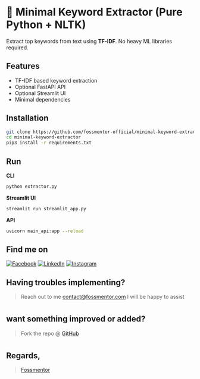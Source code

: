 # 🧠 Minimal Keyword Extractor (Pure Python + NLTK)

Extract top keywords from text using **TF-IDF**. No heavy ML libraries required.

## Features
- TF-IDF based keyword extraction
- Optional FastAPI API
- Optional Streamlit UI
- Minimal dependencies

## Installation
```bash
git clone https://github.com/fossmentor-official/minimal-keyword-extractor
cd minimal-keyword-extractor
pip3 install -r requirements.txt
```

## Run
**CLI**
```bash
python extractor.py
```

**Streamlit UI**
```bash
streamlit run streamlit_app.py
```

**API**
```bash
uvicorn main_api:app --reload
```

<!-- Actual text -->
## Find me on
[![Facebook][1.2]][1] [![LinkedIn][2.2]][2] [![Instagram][3.2]][3]

<!-- Icons -->

[1.2]: https://i.imgur.com/dqSkGWu.png (Facebook)
[2.2]: https://raw.githubusercontent.com/MartinHeinz/MartinHeinz/master/linkedin-3-16.png (LinkedIn)
[3.2]: https://i.imgur.com/TFy6wii.png (Instagram)

<!-- Links to my social media accounts -->
[1]: https://facebook.com/fossmentor
[2]: https://www.linkedin.com/in/fossmentor/
[3]: https://www.instagram.com/fossmentor.official/

## Having troubles implementing?
 > Reach out to me contact@fossmentor.com 
 I will be happy to assist 
# 
## want something improved or added?
  > Fork the repo @ [GitHub](https://github.com/fossmentor-official/minimal-keyword-extractor)
# 
## Regards,
 > [Fossmentor](https://fossmentor.com)